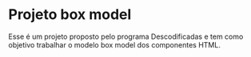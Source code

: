# Projeto box model

Esse é um projeto proposto pelo programa Descodificadas e tem como objetivo trabalhar o modelo box model dos componentes HTML.
